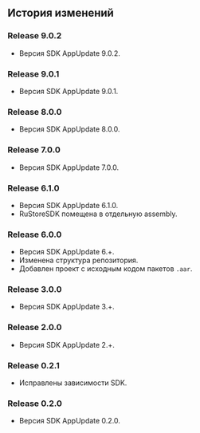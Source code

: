 ## История изменений

### Release 9.0.2
- Версия SDK AppUpdate 9.0.2.

### Release 9.0.1
- Версия SDK AppUpdate 9.0.1.

### Release 8.0.0
- Версия SDK AppUpdate 8.0.0.

### Release 7.0.0
- Версия SDK AppUpdate 7.0.0.

### Release 6.1.0
- Версия SDK AppUpdate 6.1.0.
- RuStoreSDK помещена в отдельную assembly.

### Release 6.0.0
- Версия SDK AppUpdate 6.+.
- Изменена структура репозитория.
- Добавлен проект с исходным кодом пакетов `.aar`.

### Release 3.0.0
- Версия SDK AppUpdate 3.+.

### Release 2.0.0
- Версия SDK AppUpdate 2.+.

### Release 0.2.1
- Исправлены зависимости SDK.

### Release 0.2.0
- Версия SDK AppUpdate 0.2.0.
